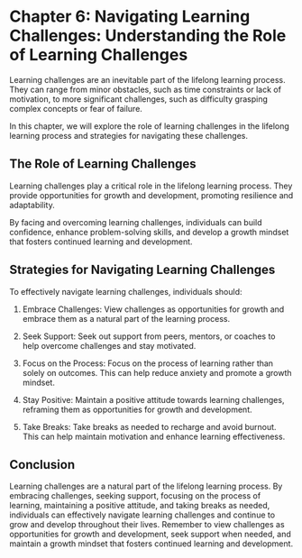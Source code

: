Chapter 6: Navigating Learning Challenges: Understanding the Role of Learning Challenges
========================================================================================

Learning challenges are an inevitable part of the lifelong learning process. They can range from minor obstacles, such as time constraints or lack of motivation, to more significant challenges, such as difficulty grasping complex concepts or fear of failure.

In this chapter, we will explore the role of learning challenges in the lifelong learning process and strategies for navigating these challenges.

The Role of Learning Challenges
-------------------------------

Learning challenges play a critical role in the lifelong learning process. They provide opportunities for growth and development, promoting resilience and adaptability.

By facing and overcoming learning challenges, individuals can build confidence, enhance problem-solving skills, and develop a growth mindset that fosters continued learning and development.

Strategies for Navigating Learning Challenges
---------------------------------------------

To effectively navigate learning challenges, individuals should:

1. Embrace Challenges: View challenges as opportunities for growth and embrace them as a natural part of the learning process.

2. Seek Support: Seek out support from peers, mentors, or coaches to help overcome challenges and stay motivated.

3. Focus on the Process: Focus on the process of learning rather than solely on outcomes. This can help reduce anxiety and promote a growth mindset.

4. Stay Positive: Maintain a positive attitude towards learning challenges, reframing them as opportunities for growth and development.

5. Take Breaks: Take breaks as needed to recharge and avoid burnout. This can help maintain motivation and enhance learning effectiveness.

Conclusion
----------

Learning challenges are a natural part of the lifelong learning process. By embracing challenges, seeking support, focusing on the process of learning, maintaining a positive attitude, and taking breaks as needed, individuals can effectively navigate learning challenges and continue to grow and develop throughout their lives. Remember to view challenges as opportunities for growth and development, seek support when needed, and maintain a growth mindset that fosters continued learning and development.
